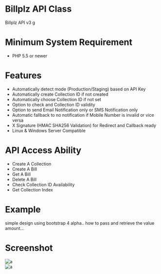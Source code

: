 # Billplz API Class 
Billplz API v3 g

# Minimum System Requirement
- PHP 5.5 or newer 

# Features
- Automatically detect mode (Production/Staging) based on API Key
- Automatically create Collection ID if not created
- Automatically choose Collection ID if not set
- Option to check and Collection ID validity
- Option to send Email Notification only or SMS Notification only
- Automatic fallback to no notification if Mobile Number is invalid or vice versa
- X Signature (HMAC SHA256 Validation) for Redirect and Callback ready
- Linux & Windows Server Compatible

# API Access Ability

- Create A Collection
- Create A Bill
- Get A Bill
- Delete A Bill
- Check Collection ID Availability
- Get Collection Index

# Example

simple design using bootstrap 4 alpha.. how to pass and retrieve the value amount...

# Screenshot

![a](https://cloud.githubusercontent.com/assets/12325386/26009594/16ed2cf6-377c-11e7-94b0-5a939a399ed9.JPG) <br>
![a](https://cloud.githubusercontent.com/assets/12325386/26009614/2bfdbd2c-377c-11e7-841f-90ee643ad4ab.JPG)

